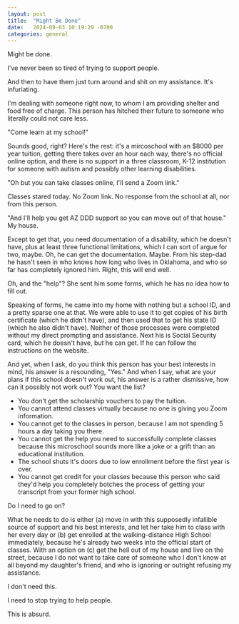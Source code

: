 ```yaml
---
layout: post
title:  "Might Be Done"
date:   2024-09-03 10:19:29 -0700
categories: general
---
```


Might be done.

I've never been so tired of trying to support people.

And then to have them just turn around and shit on my assistance.  It's infuriating.

I'm dealing with someone right now, to whom I am providing shelter and food free of charge.  This person has hitched their future to someone who literally could not care less.

"Come learn at my school!"

Sounds good, right?  Here's the rest: it's a mircoschool with an $8000 per year tuition, getting there takes over an hour each way, there's no official online option, and there is no support in a three classroom, K-12 institution for someone with autism and possibly other learning disabilities.  

"Oh but you can take classes online, I'll send a Zoom link."

Classes stared today.  No Zoom link.  No response from the school at all, nor from this person.

"And I'll help you get AZ DDD support so you can move out of that house."  My house.

Except to get that, you need documentation of a disability, which he doesn't have, plus at least three functional limitations, which I can sort of argue for two, maybe.  Oh, he can get the documentation. Maybe. From his step-dad he hasn't seen in who knows how long who lives in Oklahoma, and who so far has completely ignored him.  Right, this will end well.

Oh, and the "help"?  She sent him some forms, which he has no idea how to fill out.

Speaking of forms, he came into my home with nothing but a school ID, and a pretty sparse one at that.  We were able to use it to get copies of his birth certificate (which he didn't have), and then used that to get his state ID (which he also didn't have).  Neither of those processes were completed without my direct prompting and assistance.  Next his is Social Security card, which he doesn't have, but he can get.  If he can follow the instructions on the website.

And yet, when I ask, do you think this person has your best interests in mind, his answer is a resounding, "Yes."  And when I say, what are your plans if this school doesn't work out, his answer is a rather dismissive, how can it possibly not work out?  You want the list?

- You don't get the scholarship vouchers to pay the tuition.
- You cannot attend classes virtually because no one is giving you Zoom information.
- You cannot get to the classes in person, because I am not spending 5 hours a day taking you there.
- You cannot get the help you need to successfully complete classes because this microschool sounds more like a joke or a grift than an educational institution.
- The school shuts it's doors due to low enrollment before the first year is over.
- You cannot get credit for your classes because this person who said they'd help you completely botches the process of getting your transcript from your former high school.

Do I need to go on?

What he needs to do is either (a) move in with this supposedly infallible source of support and his best interests, and let her take him to class with her every day or (b) get enrolled at the walking-distance High School immediately, because he's already two weeks into the official start of classes.  With an option on (c) get the hell out of my house and live on the street, because I do not want to take care of someone who I don't know at all beyond my daughter's friend, and who is ignoring or outright refusing my assistance.

I don't need this.

I need to stop trying to help people.

This is absurd.
